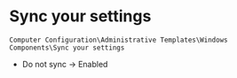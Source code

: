 # Sync your settings

`Computer Configuration\Administrative Templates\Windows Components\Sync your settings`

- Do not sync -> Enabled